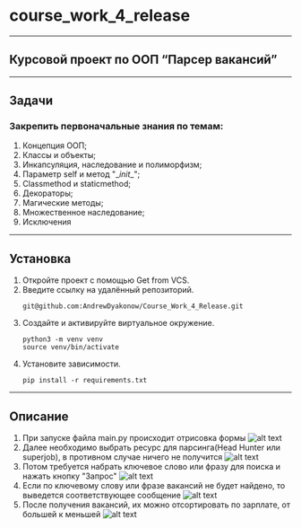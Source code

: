 # course_work_4_release

___
## Курсовой проект по ООП “Парсер вакансий”

___
## Задачи
### Закрепить первоначальные знания по темам:
1. Концепция ООП;
2. Классы и объекты;
3. Инкапсуляция, наследование и полиморфизм;
4. Параметр self и метод "\__init__";
5. Classmethod и staticmethod;
6. Декораторы;
7. Магические методы;
8. Множественное наследование;
9. Исключения
___
## Установка

1. Откройте проект с помощью Get from VCS.
2. Введите ссылку на удалённый репозиторий. 
    ```
    git@github.com:AndrewDyakonow/Course_Work_4_Release.git
   ```
3. Создайте и активируйте виртуальное окружение.
    ```
    python3 -m venv venv
    source venv/bin/activate
   ```
4. Установите зависимости.
    ```
    pip install -r requirements.txt
   ```
___

## Описание

1. При запуске файла main.py происходит отрисовка формы
![alt text](https://github.com/AndrewDyakonow/Course_Work_4_Release/blob/main/image_for_readme/%D0%A1%D0%BD%D0%B8%D0%BC%D0%BE%D0%BA%20%D1%8D%D0%BA%D1%80%D0%B0%D0%BD%D0%B0%20%D0%BE%D1%82%202023-04-18%2018-27-26.png)
2. Далее необходимо выбрать ресурс для парсинга(Head Hunter или superjob), в противном случае ничего не получится
![alt text](https://github.com/AndrewDyakonow/Course_Work_4_Release/blob/main/image_for_readme/%D0%A1%D0%BD%D0%B8%D0%BC%D0%BE%D0%BA%20%D1%8D%D0%BA%D1%80%D0%B0%D0%BD%D0%B0%20%D0%BE%D1%82%202023-04-19%2013-30-31.png)
3. Потом требуется набрать ключевое слово или фразу для поиска и нажать кнопку "Запрос"
![alt text](https://github.com/AndrewDyakonow/Course_Work_4_Release/blob/main/image_for_readme/%D0%A1%D0%BD%D0%B8%D0%BC%D0%BE%D0%BA%20%D1%8D%D0%BA%D1%80%D0%B0%D0%BD%D0%B0%20%D0%BE%D1%82%202023-04-19%2013-32-29.png)
4. Если по ключевому слову или фразе вакансий не будет найдено, то выведется соответствующее сообщение
![alt text](https://github.com/AndrewDyakonow/Course_Work_4_Release/blob/main/image_for_readme/%D0%A1%D0%BD%D0%B8%D0%BC%D0%BE%D0%BA%20%D1%8D%D0%BA%D1%80%D0%B0%D0%BD%D0%B0%20%D0%BE%D1%82%202023-04-19%2013-34-11.png)
5. После получения вакансий, их можно отсортировать по зарплате, от большей к меньшей
![alt text](https://github.com/AndrewDyakonow/Course_Work_4_Release/blob/main/image_for_readme/%D0%A1%D0%BD%D0%B8%D0%BC%D0%BE%D0%BA%20%D1%8D%D0%BA%D1%80%D0%B0%D0%BD%D0%B0%20%D0%BE%D1%82%202023-04-19%2013-34-51.png)
